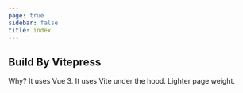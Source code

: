 ```yaml
---
page: true
sidebar: false
title: index
---
```


<Type/>

## Build By Vitepress
 Why? It uses Vue 3. It uses Vite under the hood.  Lighter page weight.



